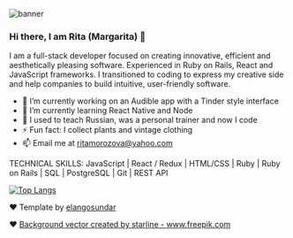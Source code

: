 

![banner](https://res.cloudinary.com/diexi8g0j/image/upload/v1609988893/logo_sssksz.jpg)

### Hi there, I am Rita (Margarita) 👋

I am a full-stack developer focused on creating innovative, efficient and aesthetically pleasing software. Experienced in Ruby on Rails, React and JavaScript frameworks. I transitioned to coding to express my creative side and help companies to build intuitive, user-friendly software.


- 🔭 I’m currently working on an Audible app with a Tinder style interface 
- 🌱 I’m currently learning React Native and Node
- 👯 I used to teach Russian, was a personal trainer and now I code
- ⚡ Fun fact: I collect plants and vintage clothing
- 📫 Email me at ritamorozova@yahoo.com

TECHNICAL SKILLS: JavaScript | React / Redux | HTML/CSS | Ruby | Ruby on Rails | SQL | PostgreSQL | Git | REST API 


[![Top Langs](https://github-readme-stats.vercel.app/api/top-langs/?username=rita-morozova&layout=compact&theme=buefy)](https://github.com/anuraghazra/github-readme-stats)


❤️  Template by [elangosundar](https://github.com/elangosundar/awesome-README-templates) 

❤️  <a href='https://www.freepik.com/vectors/background'>Background vector created by starline - www.freepik.com</a>
